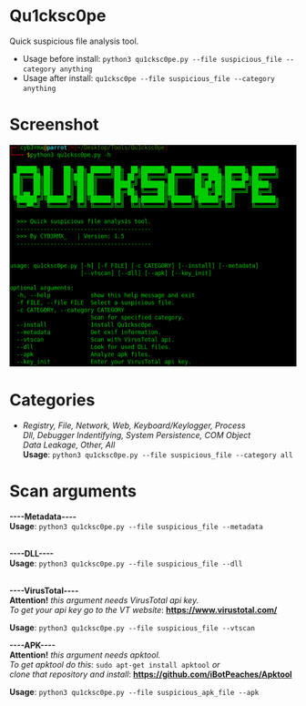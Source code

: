 # Qu1cksc0pe
Quick suspicious file analysis tool.

- Usage before install: ```python3 qu1cksc0pe.py --file suspicious_file --category anything```
- Usage after install: ```qu1cksc0pe --file suspicious_file --category anything```

# Screenshot
![Screen](Screenshot.png)

# Categories
- <i>Registry, File, Network, Web, Keyboard/Keylogger, Process<br>
     Dll, Debugger Indentifying, System Persistence, COM Object<br>
     Data Leakage, Other, All</i><br>
<b>Usage</b>: ```python3 qu1cksc0pe.py --file suspicious_file --category all```

# Scan arguments
<b>----Metadata----</b><br>
<b>Usage</b>: ```python3 qu1cksc0pe.py --file suspicious_file --metadata```<br><br>

<b>----DLL----</b><br>
<b>Usage</b>: ```python3 qu1cksc0pe.py --file suspicious_file --dll```<br><br>

<b>----VirusTotal----</b><br>
<b>Attention!</b><i> this argument needs VirusTotal api key.</i><br>
<i>To get your api key go to the VT website</i>: <b>https://www.virustotal.com/</b>

<b>Usage</b>: ```python3 qu1cksc0pe.py --file suspicious_file --vtscan```<br>

<b>----APK----</b><br>
<b>Attention!</b><i> this argument needs apktool.</i><br>
<i>To get apktool do this</i>: ```sudo apt-get install apktool``` <i>or<br>
clone that repository and install</i>: <b>https://github.com/iBotPeaches/Apktool</b>

<b>Usage</b>: ```python3 qu1cksc0pe.py --file suspicious_apk_file --apk```<br>

